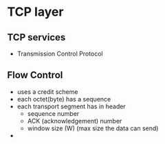 # TCP layer

## TCP services
-	Transmission Control Protocol
## Flow Control
-	uses a credit scheme
-	each octet(byte) has a sequence
-	each transport segment has in header
	-	sequence number
	-	ACK (acknowledgement) number
	-	window size (W) (max size the data can send)
-	

